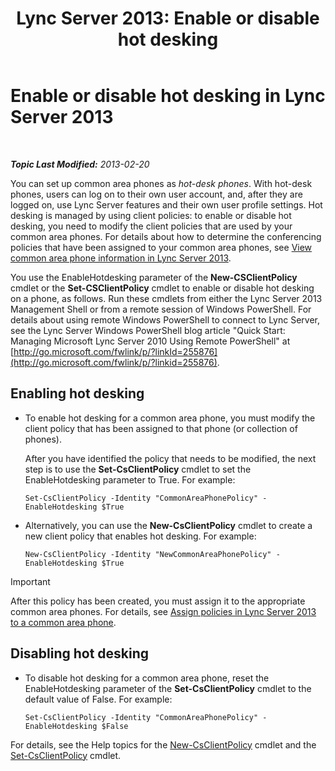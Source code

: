 ﻿---
title: 'Lync Server 2013: Enable or disable hot desking'
TOCTitle: Enable or disable hot desking
ms:assetid: 93a7fed6-f61a-4b41-9336-a8320afa87cf
ms:mtpsurl: https://technet.microsoft.com/en-us/library/JJ994057(v=OCS.15)
ms:contentKeyID: 51803968
ms.date: 07/23/2014
mtps_version: v=OCS.15
---

<div data-xmlns="http://www.w3.org/1999/xhtml">

<div class="topic" data-xmlns="http://www.w3.org/1999/xhtml" data-msxsl="urn:schemas-microsoft-com:xslt" data-cs="http://msdn.microsoft.com/en-us/">

<div data-asp="http://msdn2.microsoft.com/asp">

# Enable or disable hot desking in Lync Server 2013

</div>

<div id="mainSection">

<div id="mainBody">

<span> </span>

_**Topic Last Modified:** 2013-02-20_

You can set up common area phones as *hot-desk phones*. With hot-desk phones, users can log on to their own user account, and, after they are logged on, use Lync Server features and their own user profile settings. Hot desking is managed by using client policies: to enable or disable hot desking, you need to modify the client policies that are used by your common area phones. For details about how to determine the conferencing policies that have been assigned to your common area phones, see [View common area phone information in Lync Server 2013](lync-server-2013-view-common-area-phone-information.md).

You use the EnableHotdesking parameter of the **New-CSClientPolicy** cmdlet or the **Set-CSClientPolicy** cmdlet to enable or disable hot desking on a phone, as follows. Run these cmdlets from either the Lync Server 2013 Management Shell or from a remote session of Windows PowerShell. For details about using remote Windows PowerShell to connect to Lync Server, see the Lync Server Windows PowerShell blog article "Quick Start: Managing Microsoft Lync Server 2010 Using Remote PowerShell" at [http://go.microsoft.com/fwlink/p/?linkId=255876](http://go.microsoft.com/fwlink/p/?linkid=255876).

<div>


<div>

## Enabling hot desking

  - To enable hot desking for a common area phone, you must modify the client policy that has been assigned to that phone (or collection of phones).
    
    After you have identified the policy that needs to be modified, the next step is to use the **Set-CsClientPolicy** cmdlet to set the EnableHotdesking parameter to True. For example:
    
        Set-CsClientPolicy -Identity "CommonAreaPhonePolicy" - EnableHotdesking $True

  - Alternatively, you can use the **New-CsClientPolicy** cmdlet to create a new client policy that enables hot desking. For example:
    
        New-CsClientPolicy -Identity "NewCommonAreaPhonePolicy" - EnableHotdesking $True

</div>

<div>


> [!IMPORTANT]
> After this policy has been created, you must assign it to the appropriate common area phones. For details, see <A href="lync-server-2013-assign-policies-to-a-common-area-phone.md">Assign policies in Lync Server 2013 to a common area phone</A>.



</div>

<div>

## Disabling hot desking

  - To disable hot desking for a common area phone, reset the EnableHotdesking parameter of the **Set-CsClientPolicy** cmdlet to the default value of False. For example:
    
        Set-CsClientPolicy -Identity "CommonAreaPhonePolicy" - EnableHotdesking $False

</div>

For details, see the Help topics for the [New-CsClientPolicy](https://docs.microsoft.com/en-us/powershell/module/skype/New-CsClientPolicy) cmdlet and the [Set-CsClientPolicy](https://docs.microsoft.com/en-us/powershell/module/skype/Set-CsClientPolicy) cmdlet.

</div>

</div>

<span> </span>

</div>

</div>

</div>

